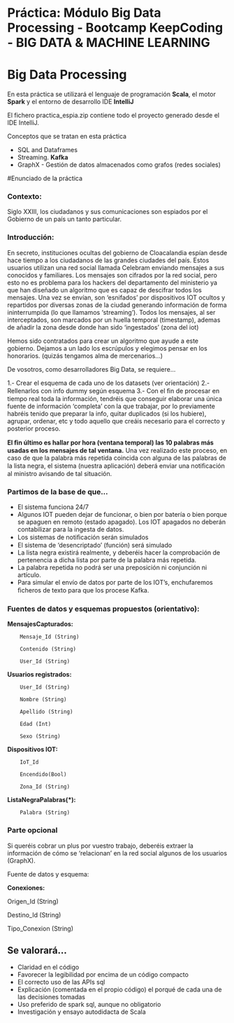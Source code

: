 # Práctica: Módulo Big Data Processing - Bootcamp KeepCoding - BIG DATA & MACHINE LEARNING

# Big Data Processing

En esta práctica se utilizará el lenguaje de programación **Scala**, el motor **Spark** y el entorno de desarrollo IDE **IntelliJ** 

El fichero practica_espia.zip contiene todo el proyecto generado desde el IDE IntelliJ.

Conceptos que se tratan en esta práctica

- SQL and Dataframes
- Streaming. **Kafka**
- GraphX - Gestión de datos almacenados como grafos (redes sociales)


#Enunciado de la práctica

### Contexto:
Siglo XXIII, los ciudadanos y sus comunicaciones son espiados por el Gobierno de un país un tanto particular.

### Introducción:

En secreto, instituciones ocultas del gobierno de Cloacalandia espían desde hace tiempo a los ciudadanos de las grandes ciudades del país. Estos usuarios utilizan una red social llamada Celebram enviando mensajes a sus conocidos y familiares. Los mensajes son cifrados por la red social, pero esto no es problema para los hackers del departamento del ministerio ya que han diseñado un algoritmo que es capaz de descifrar todos los mensajes. Una vez se envían, son ‘esnifados’ por dispositivos IOT ocultos y repartidos por diversas zonas de la ciudad generando información de forma ininterrumpida (lo que llamamos ‘streaming’). Todos los mensajes, al ser interceptados, son marcados por un huella temporal (timestamp), ademas de añadir la zona desde donde han sido ‘ingestados’ (zona del iot)

Hemos sido contratados para crear un algoritmo que ayude a este gobierno. Dejamos a un lado los escrúpulos y elegimos pensar en los honorarios. (quizás tengamos alma de mercenarios…)

De vosotros, como desarrolladores Big Data, se requiere…

1.- Crear el esquema de cada uno de los datasets (ver orientación)
2.- Rellenarlos con info dummy según esquema
3.- Con el ﬁn de procesar en tiempo real toda la información, tendréis que conseguir elaborar una única fuente de información ‘completa’ con la que trabajar, por lo previamente habréis tenido que preparar la info, quitar duplicados (si los hubiere), agrupar, ordenar, etc y todo aquello que creáis necesario para el correcto y posterior proceso.

**El ﬁn último es hallar por hora (ventana temporal) las 10 palabras más usadas en los mensajes de tal ventana.** Una vez realizado este proceso, en caso de que la palabra más repetida coincida con alguna de las palabras de la lista negra, el sistema (nuestra aplicación) deberá enviar una notiﬁcación al ministro avisando de tal situación.


### Partimos de la base de que…
- El sistema funciona 24/7
- Algunos IOT pueden dejar de funcionar, o bien por batería o bien porque se apaguen en remoto (estado apagado). Los IOT apagados no deberán contabilizar para la ingesta de datos.
- Los sistemas de notiﬁcación serán simulados
- El sistema de ‘desencriptado’ (función) será simulado
- La lista negra existirá realmente, y deberéis hacer la comprobación de pertenencia a dicha lista por parte de la palabra más repetida.
- La palabra repetida no podrá ser una preposición ni conjunción ni artículo.
- Para simular el envío de datos por parte de los IOT’s, enchufaremos ﬁcheros de texto para que los procese Kafka.

### Fuentes de datos y esquemas propuestos (orientativo):

 **MensajesCapturados:** 
 
        Mensaje_Id (String)
        
        Contenido (String)
        
        User_Id (String)
        
 **Usuarios registrados:**
 
        User_Id (String)
        
        Nombre (String)
        
        Apellido (String)
        
        Edad (Int)
        
        Sexo (String)

**Dispositivos IOT:** 

        IoT_Id
        
        Encendido(Bool)
        
        Zona_Id (String)
        
 **ListaNegraPalabras(*):** 
 
        Palabra (String)
        
        
### Parte opcional


Si queréis cobrar un plus por vuestro trabajo, deberéis extraer la información de cómo se ‘relacionan’ en la red social algunos de los usuarios (GraphX).

Fuente de datos y esquema: 

**Conexiones:** 

   Origen_Id (String) 
   
   Destino_Id (String)
   
   Tipo_Conexion (String)
   
## Se valorará...

- Claridad en el código
- Favorecer la legibilidad por encima de un código compacto
- El correcto uso de las APIs sql
- Explicación (comentada en el propio código) el porqué de cada una de las decisiones tomadas
- Uso preferido de spark sql, aunque no obligatorio 
- Investigación y ensayo autodidacta de Scala

        



